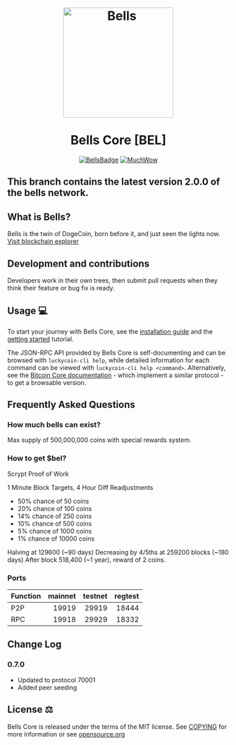 <h1 align="center">
<img src="https://belscan.io/images/logo.png" data-canonical-src="https://belscan.io/images/logo.png" width="250" height="250" alt="Bells"/>
<br/><br/>
Bells Core [BEL]
</h1>

<div align="center">

[![BellsBadge](https://img.shields.io/badge/Bells-Coin-blue)](https://luckycoin.com)
[![MuchWow](https://img.shields.io/badge/OG-Coin-yellow.svg)](https://luckycoin.com)

</div>

## This branch contains the latest version 2.0.0 of the bells network.

## What is Bells?
Bells is the twin of DogeCoin, born before it, and just seen the lights now. [Visit blockchain explorer](https://belscan.io/)

## Development and contributions
Developers work in their own trees, then submit pull requests when they think
their feature or bug fix is ready.

## Usage 💻

To start your journey with Bells Core, see the [installation guide](INSTALL.md) and the [getting started](doc/getting-started.md) tutorial.

The JSON-RPC API provided by Bells Core is self-documenting and can be browsed with `luckycoin-cli help`, while detailed information for each command can be viewed with `luckycoin-cli help <command>`. Alternatively, see the [Bitcoin Core documentation](https://developer.bitcoin.org/reference/rpc/) - which implement a similar protocol - to get a browsable version.

## Frequently Asked Questions

### How much bells can exist?
Max supply of 500,000,000 coins with special rewards system.

### How to get $bel?
Scrypt Proof of Work

1 Minute Block Targets, 4 Hour Diff Readjustments

* 50% chance of 50 coins
* 20% chance of 100 coins
* 14% chance of 250 coins
* 10% chance of 500 coins
* 5% chance of 1000 coins
* 1% chance of 10000 coins

Halving at 129600 (~90 days)
Decreasing by 4/5ths at 259200 blocks (~180 days)
After block 518,400 (~1 year), reward of 2 coins.

### Ports
| Function | mainnet | testnet | regtest |
| :------- |--------:| ------: | ------: |
| P2P      |   19919 |   29919 |   18444 |
| RPC      |   19918 |   29929 |   18332 |

## Change Log
### 0.7.0
- Updated to protocol 70001
- Added peer seeding

## License ⚖️
Bells Core is released under the terms of the MIT license. See
[COPYING](COPYING) for more information or see
[opensource.org](https://opensource.org/licenses/MIT)
